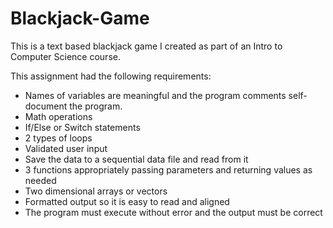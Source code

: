 # Blackjack-Game
This is a text based blackjack game I created as part of an Intro to Computer Science course. 

This assignment had the following requirements:
  * Names of variables are meaningful and the program comments self-document the program.
  * Math operations
  * If/Else or Switch statements
  * 2 types of loops
  * Validated user input
  * Save the data to a sequential data file and read from it
  * 3 functions appropriately passing parameters and returning values as needed
  * Two dimensional arrays or vectors
  * Formatted output so it is easy to read and aligned
  * The program must execute without error and the output must be correct
